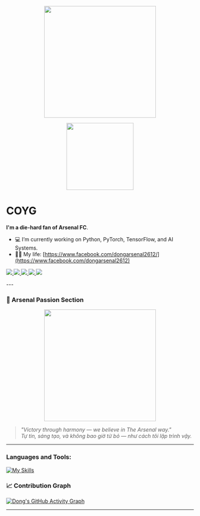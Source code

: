 <p align="center"><img src="https://static.fontstand.com/assets/Uploads/Foundry/74/Aa/_resampled/SetHeightWyI0MDAiLCI0MDAiXQ/AR-DCHYJianWeiGBPro-BD-Aa-21baee1795b83c69d0f5efdbd7ae48fd.png" width="300px"></p>

<!--
lndong2612 is a ✨ special ✨ repository because its README.md (this file) appears on your GitHub profile.
-->
<p align="center">
  <img src="https://media.giphy.com/media/qgQUggAC3Pfv687qPC/giphy.gif" width="180">
</p>

<h1>COYG</h1>

<b>I'm a die-hard fan of **Arsenal FC**</b>.

- 💻 I’m currently working on Python, PyTorch, TensorFlow, and AI Systems.
- 👨‍💻 My life: [https://www.facebook.com/dongarsenal2612/](https://www.facebook.com/dongarsenal2612)
<p align="left"> <a href="https://www.linkedin.com/in/lndong2612/" target="_blank"> <img src="https://img.shields.io/badge/LinkedIn-blue?style=flat&logo=linkedin"> </a> 
<a href="https://github.com/lndong2612" target="_blank"> <img src="https://img.shields.io/badge/GitHub-black?style=flat&logo=github"> </a> 
<a href="mailto:lndong2612@gmail.com"> <img src="https://img.shields.io/badge/Gmail-red?style=flat&logo=gmail"> </a> 
<a href="https://www.instagram.com/ddoooooongg" target="_blank"> <img src="https://img.shields.io/badge/Instagram-E4405F?style=flat&logo=instagram&logoColor=white"> </a> 
<a href="https://www.facebook.com/dongarsenal2612" target="_blank"> <img src="https://img.shields.io/badge/Facebook-1877F2?style=flat&logo=facebook&logoColor=white"> </a> </p>
---

### 🚀 Arsenal Passion Section

<p align="center">
  <img src="https://media.giphy.com/media/xT0xeJpnrWC4XWblEk/giphy.gif" width="300"/>
</p>

> *"Victory through harmony — we believe in The Arsenal way."*  
> *Tự tin, sáng tạo, và không bao giờ từ bỏ — như cách tôi lập trình vậy.*

---
### Languages and Tools:
[![My Skills](https://skillicons.dev/icons?i=python,pytorch,tensorflow,cpp,docker,linux)](https://skillicons.dev)

### 📈 Contribution Graph

[![Dong's GitHub Activity Graph](https://github-readme-activity-graph.vercel.app/graph?username=lndong2612&theme=tokyonight&hide_border=true&area=true)](https://github.com/lndong2612)

---
